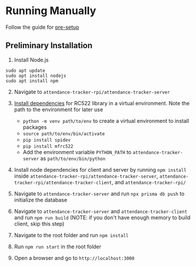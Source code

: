 # Running Manually

Follow the guide for [pre-setup](./PRE-SETUP.md)

## Preliminary Installation

1. Install Node.js

```
sudo apt update
sudo apt install nodejs
sudo apt install npm
```

2. Navigate to `attendance-tracker-rpi/attendance-tracker-server`
3. [Install dependencies](https://pimylifeup.com/raspberry-pi-rfid-rc522/) for RC522 library in a virtual environment. Note the path to the environment for later use

    - `python -m venv path/to/env` to create a virtual environment to install packages
    - `source path/to/env/bin/activate`
    - `pip install spidev`
    - `pip install mfrc522`
    - Add the environment variable `PYTHON_PATH` to `attendance-tracker-server` as `path/to/env/bin/python`

4. Install node dependencies for client and server by running `npm install` inside `attendance-tracker-rpi/attendance-tracker-server`, `attendance-tracker-rpi/attendance-tracker-client`, and `attendance-tracker-rpi/`
5. Navigate to `attendance-tracker-server` and run `npx prisma db push` to initialize the database
6. Navigate to `attendance-tracker-server` and `attendance-tracker-client` and run `npm run build` (NOTE: if you don't have enough memory to build client, skip this step)
7. Navigate to the root folder and run `npm install`
8. Run `npm run start` in the root folder
9. Open a browser and go to `http://localhost:3000`
